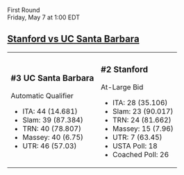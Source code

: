 First Round  
Friday, May 7 at 1:00 EDT
## [Stanford vs UC Santa Barbara](https://www.ncaa.com/game/5833656) 

<table><tr><td>  

### #3 UC Santa Barbara  

Automatic Qualifier  
- ITA: 44 (14.681)  
- Slam: 39 (87.384)  
- TRN: 40 (78.807)  
- Massey: 40 (6.75)  
- UTR: 46 (57.03)  

</td><td>  

### #2 Stanford  

At-Large Bid  
- ITA: 28 (35.106)  
- Slam: 23 (90.017)  
- TRN: 24 (81.662)  
- Massey: 15 (7.96)  
- UTR: 7 (63.45)  
- USTA Poll: 18  
- Coached Poll: 26  

</td></tr></table>  